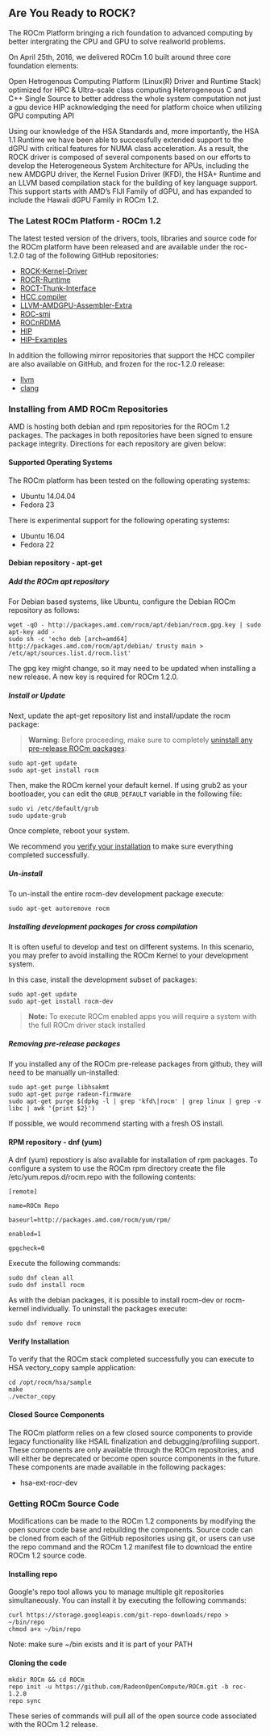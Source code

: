 ## Are You Ready to ROCK?
The ROCm Platform bringing a rich foundation to advanced computing by better intergrating the CPU and GPU to solve realworld problems.

On April 25th, 2016, we delivered ROCm 1.0 built around three core foundation elements:

Open Hetrogenous Computing Platform (Linux(R) Driver and Runtime Stack) optimized for HPC & Ultra-scale class computing
Heterogeneous C and C++ Single Source to better address the whole system computation not just a gpu device
HIP acknowledging the need for platform choice when utilizing GPU computing API


Using our knowledge of the HSA Standards and, more importantly, the HSA 1.1
Runtime we have been able to successfully extended support to the dGPU with
critical features for NUMA class acceleration. As a result, the ROCK driver is
composed of several components based on our efforts to develop the
Heterogeneous System Architecture for APUs, including the new AMDGPU driver,
the Kernel Fusion Driver (KFD), the HSA+ Runtime and an LLVM based compilation
stack for the building of key language support. This support starts with AMD’s
FIJI Family of dGPU, and has expanded to include the Hawaii dGPU Family  in
ROCm 1.2.

### The Latest ROCm Platform - ROCm 1.2
The latest tested version of the drivers, tools, libraries and source code for
the ROCm platform have been released and are available under the roc-1.2.0 tag
of the following GitHub repositories:

* [ROCK-Kernel-Driver](https://github.com/RadeonOpenCompute/ROCK-Kernel-Driver/tree/roc-1.2.0)
* [ROCR-Runtime](https://github.com/RadeonOpenCompute/ROCR-Runtime/tree/roc-1.2.0)
* [ROCT-Thunk-Interface](https://github.com/RadeonOpenCompute/ROCT-Thunk-Interface/tree/roc-1.2.0)
* [HCC compiler](https://github.com/RadeonOpenCompute/hcc/tree/roc-1.2.0)
* [LLVM-AMDGPU-Assembler-Extra](https://github.com/RadeonOpenCompute/LLVM-AMDGPU-Assembler-Extra/tree/roc-1.2.0)
* [ROC-smi](https://github.com/RadeonOpenCompute/ROC-smi/tree/roc-1.2.0)
* [ROCnRDMA](https://github.com/RadeonOpenCompute/ROCnRDMA/tree/roc-1.2.0)
* [HIP](https://github.com/GPUOpen-ProfessionalCompute-Tools/HIP/tree/roc-1.2.0)
* [HIP-Examples](https://github.com/GPUOpen-ProfessionalCompute-Tools/HIP-Examples/tree/roc-1.2.0)

In addition the following mirror repositories that support the HCC compiler are
also available on GitHub, and frozen for the roc-1.2.0 release:

* [llvm](https://github.com/RadeonOpenCompute/llvm/tree/roc-1.2.0)
* [clang](https://github.com/RadeonOpenCompute/clang/tree/roc-1.2.0)

### Installing from AMD ROCm Repositories
AMD is hosting both debian and rpm repositories for the ROCm 1.2 packages. The
packages in both repositories have been signed to ensure package integrity.
Directions for each repository are given below:

#### Supported Operating Systems

The ROCm platform has been tested on the following operating systems:
 * Ubuntu 14.04.04
 * Fedora 23

There is experimental support for the following operating systems:
 * Ubuntu 16.04
 * Fedora 22

#### Debian repository - apt-get

##### Add the ROCm apt repository
For Debian based systems, like Ubuntu, configure the Debian ROCm repository as
follows:

```shell
wget -qO - http://packages.amd.com/rocm/apt/debian/rocm.gpg.key | sudo apt-key add -
sudo sh -c 'echo deb [arch=amd64] http://packages.amd.com/rocm/apt/debian/ trusty main > /etc/apt/sources.list.d/rocm.list'
```
The gpg key might change, so it may need to be updated when installing a new release. A new key is required for ROCm 1.2.0.

##### Install or Update
Next, update the apt-get repository list and install/update the rocm package:

>**Warning**: Before proceeding, make sure to completely
>[uninstall any pre-release ROCm packages](https://github.com/RadeonOpenCompute/ROCm#removing-pre-release-packages):

```shell
sudo apt-get update
sudo apt-get install rocm
```
Then, make the ROCm kernel your default kernel. If using grub2 as your
bootloader, you can edit the `GRUB_DEFAULT` variable in the following file:

```shell
sudo vi /etc/default/grub
sudo update-grub
```

Once complete, reboot your system.

We recommend you [verify your installation](https://github.com/RadeonOpenCompute/ROCm#verify-installation) to make sure everything completed successfully.

##### Un-install
To un-install the entire rocm-dev development package execute:

```shell
sudo apt-get autoremove rocm
```

##### Installing development packages for cross compilation
It is often useful to develop and test on different systems. In this scenario,
you may prefer to avoid installing the ROCm Kernel to your development system.

In this case, install the development subset of packages:

```shell
sudo apt-get update
sudo apt-get install rocm-dev
```

>**Note:** To execute ROCm enabled apps you will require a system with the full
>ROCm driver stack installed

##### Removing pre-release packages
If you installed any of the ROCm pre-release packages from github, they will
need to be manually un-installed:

```shell
sudo apt-get purge libhsakmt
sudo apt-get purge radeon-firmware
sudo apt-get purge $(dpkg -l | grep 'kfd\|rocm' | grep linux | grep -v libc | awk '{print $2}')
```

If possible, we would recommend starting with a fresh OS install.

#### RPM repository - dnf (yum)

A dnf (yum) repostiory is also available for installation of rpm packages. To configure a
system to use the ROCm rpm directory create the file /etc/yum.repos.d/rocm.repo with
the following contents:

```shell
[remote]

name=ROCm Repo

baseurl=http://packages.amd.com/rocm/yum/rpm/

enabled=1

gpgcheck=0
```
Execute the following commands:

```shell
sudo dnf clean all
sudo dnf install rocm
```

As with the debian packages, it is possible to install rocm-dev or rocm-kernel individually.
To uninstall the packages execute:

```shell
sudo dnf remove rocm
```

#### Verify Installation

To verify that the ROCm stack completed successfully you can execute to HSA
vectory\_copy sample application:

```shell
cd /opt/rocm/hsa/sample
make
./vector_copy
```

#### Closed Source Components
The ROCm platform relies on a few closed source components to provide legacy
functionality like HSAIL finalization and debugging/profiling support. These
components are only available through the ROCm repositories, and will either be
deprecated or become open source components in the future. These components are
made available in the following packages:

*  hsa-ext-rocr-dev

### Getting ROCm Source Code
Modifications can be made to the ROCm 1.2 components by modifying the open
source code base and rebuilding the components. Source code can be cloned from
each of the GitHub repositories using git, or users can use the repo command
and the ROCm 1.2 manifest file to download the entire ROCm 1.2 source code.

#### Installing repo
Google's repo tool allows you to manage multiple git repositories
simultaneously. You can install it by executing the following commands:

```shell
curl https://storage.googleapis.com/git-repo-downloads/repo > ~/bin/repo
chmod a+x ~/bin/repo
```
Note: make sure ~/bin exists and it is part of your PATH

#### Cloning the code
```shell
mkdir ROCm && cd ROCm
repo init -u https://github.com/RadeonOpenCompute/ROCm.git -b roc-1.2.0
repo sync
```

These series of commands will pull all of the open source code associated with
the ROCm 1.2 release.
